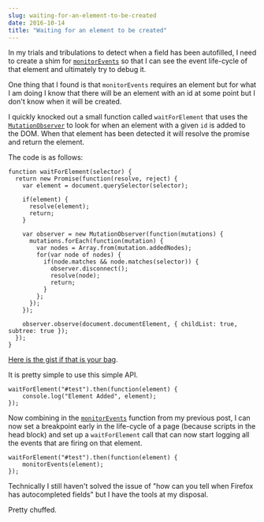 ```yaml
---
slug: waiting-for-an-element-to-be-created
date: 2016-10-14
title: "Waiting for an element to be created"
---
```


In my trials and tribulations to detect when a field has been autofilled,
I need to create a shim for [`monitorEvents`](/monitoring-all-events-on-an-element/)
so that I can see the event life-cycle of that element and ultimately try to
debug it.

One thing that I found is that `monitorEvents` requires an element but for what
I am doing I know that there will be an element with an id at some point but
I don't know when it will be created.

I quickly knocked out a small function called `waitForElement` that uses
the [`MutationObserver`](https://developer.mozilla.org/en-US/docs/Web/API/MutationObserver)
to look for when an element with a given `id` is added to the DOM. When that
element has been detected it will resolve the promise and return the element.

The code is as follows:

```
function waitForElement(selector) {
  return new Promise(function(resolve, reject) {
    var element = document.querySelector(selector);

    if(element) {
      resolve(element);
      return;
    }

    var observer = new MutationObserver(function(mutations) {
      mutations.forEach(function(mutation) {
        var nodes = Array.from(mutation.addedNodes);
        for(var node of nodes) {
          if(node.matches && node.matches(selector)) {
            observer.disconnect();
            resolve(node);
            return;
          }
        };
      });
    });

    observer.observe(document.documentElement, { childList: true, subtree: true });
  });
}
```
[Here is the gist if that is your bag](https://gist.github.com/PaulKinlan/2d7cd4e78a63a97387137a0a9fb7ee6e).

It is pretty simple to use this simple API.

```
waitForElement("#test").then(function(element) {
    console.log("Element Added", element);
});
```

Now combining in the [`monitorEvents`](/monitoring-all-events-on-an-element/)
function from my previous post, I can now set a breakpoint early in the
life-cycle of a page (because scripts in the head block) and set up a
`waitForElement` call that can now start logging all the events that are
firing on that element.

```
waitForElement("#test").then(function(element) {
    monitorEvents(element);
});
```

Technically I still haven't solved the issue of "how can you tell when Firefox
has autocompleted fields" but I have the tools at my disposal.

Pretty chuffed.